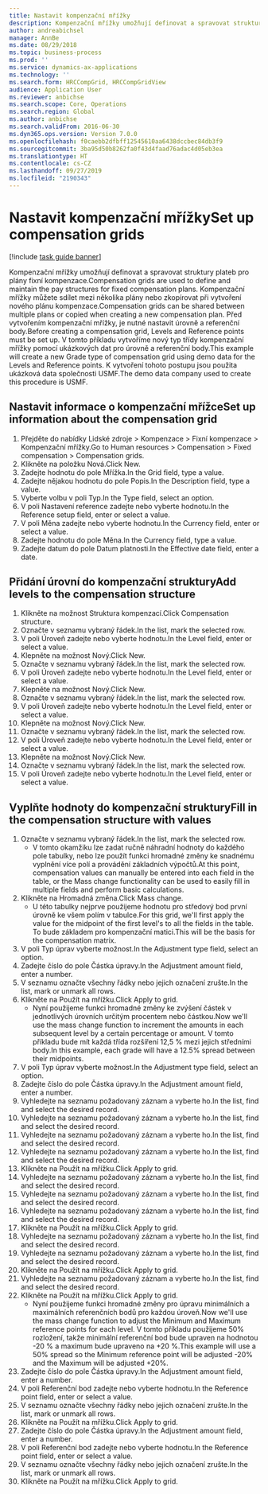 ```yaml
---
title: Nastavit kompenzační mřížky
description: Kompenzační mřížky umožňují definovat a spravovat struktury plateb pro plány fixní kompenzace.
author: andreabichsel
manager: AnnBe
ms.date: 08/29/2018
ms.topic: business-process
ms.prod: ''
ms.service: dynamics-ax-applications
ms.technology: ''
ms.search.form: HRCCompGrid, HRCCompGridView
audience: Application User
ms.reviewer: anbichse
ms.search.scope: Core, Operations
ms.search.region: Global
ms.author: anbichse
ms.search.validFrom: 2016-06-30
ms.dyn365.ops.version: Version 7.0.0
ms.openlocfilehash: f0caebb2dfbff12545610aa6438dccbec84db3f9
ms.sourcegitcommit: 3ba95d50b8262fa0f43d4faad76adac4d05eb3ea
ms.translationtype: HT
ms.contentlocale: cs-CZ
ms.lasthandoff: 09/27/2019
ms.locfileid: "2190343"
---
```

# <a name="set-up-compensation-grids"></a><span data-ttu-id="520a9-103">Nastavit kompenzační mřížky</span><span class="sxs-lookup"><span data-stu-id="520a9-103">Set up compensation grids</span></span>

[!include [task guide banner](../../includes/task-guide-banner.md)]

<span data-ttu-id="520a9-104">Kompenzační mřížky umožňují definovat a spravovat struktury plateb pro plány fixní kompenzace.</span><span class="sxs-lookup"><span data-stu-id="520a9-104">Compensation grids are used to define and maintain the pay structures for fixed compensation plans.</span></span> <span data-ttu-id="520a9-105">Kompenzační mřížky můžete sdílet mezi několika plány nebo zkopírovat při vytvoření nového plánu kompenzace.</span><span class="sxs-lookup"><span data-stu-id="520a9-105">Compensation grids can be shared between multiple plans or copied when creating a new compensation plan.</span></span>  <span data-ttu-id="520a9-106">Před vytvořením kompenzační mřížky, je nutné nastavit úrovně a referenční body.</span><span class="sxs-lookup"><span data-stu-id="520a9-106">Before creating a compensation grid, Levels and Reference points must be set up.</span></span> <span data-ttu-id="520a9-107">V tomto příkladu vytvoříme nový typ třídy kompenzační mřížky pomocí ukázkových dat pro úrovně a referenční body.</span><span class="sxs-lookup"><span data-stu-id="520a9-107">This example will create a new Grade type of compensation grid using demo data for the Levels and Reference points.</span></span> <span data-ttu-id="520a9-108">K vytvoření tohoto postupu jsou použita ukázková data společnosti USMF.</span><span class="sxs-lookup"><span data-stu-id="520a9-108">The demo data company used to create this procedure is USMF.</span></span>


## <a name="set-up-information-about-the-compensation-grid"></a><span data-ttu-id="520a9-109">Nastavit informace o kompenzační mřížce</span><span class="sxs-lookup"><span data-stu-id="520a9-109">Set up information about the compensation grid</span></span>
1. <span data-ttu-id="520a9-110">Přejděte do nabídky Lidské zdroje > Kompenzace > Fixní kompenzace > Kompenzační mřížky.</span><span class="sxs-lookup"><span data-stu-id="520a9-110">Go to Human resources > Compensation > Fixed compensation > Compensation grids.</span></span>
2. <span data-ttu-id="520a9-111">Klikněte na položku Nová.</span><span class="sxs-lookup"><span data-stu-id="520a9-111">Click New.</span></span>
3. <span data-ttu-id="520a9-112">Zadejte hodnotu do pole Mřížka.</span><span class="sxs-lookup"><span data-stu-id="520a9-112">In the Grid field, type a value.</span></span>
4. <span data-ttu-id="520a9-113">Zadejte nějakou hodnotu do pole Popis.</span><span class="sxs-lookup"><span data-stu-id="520a9-113">In the Description field, type a value.</span></span>
5. <span data-ttu-id="520a9-114">Vyberte volbu v poli Typ.</span><span class="sxs-lookup"><span data-stu-id="520a9-114">In the Type field, select an option.</span></span>
6. <span data-ttu-id="520a9-115">V poli Nastavení reference zadejte nebo vyberte hodnotu.</span><span class="sxs-lookup"><span data-stu-id="520a9-115">In the Reference setup field, enter or select a value.</span></span>
7. <span data-ttu-id="520a9-116">V poli Měna zadejte nebo vyberte hodnotu.</span><span class="sxs-lookup"><span data-stu-id="520a9-116">In the Currency field, enter or select a value.</span></span>
8. <span data-ttu-id="520a9-117">Zadejte hodnotu do pole Měna.</span><span class="sxs-lookup"><span data-stu-id="520a9-117">In the Currency field, type a value.</span></span>
9. <span data-ttu-id="520a9-118">Zadejte datum do pole Datum platnosti.</span><span class="sxs-lookup"><span data-stu-id="520a9-118">In the Effective date field, enter a date.</span></span>

## <a name="add-levels-to-the-compensation-structure"></a><span data-ttu-id="520a9-119">Přidání úrovní do kompenzační struktury</span><span class="sxs-lookup"><span data-stu-id="520a9-119">Add levels to the compensation structure</span></span>
1. <span data-ttu-id="520a9-120">Klikněte na možnost Struktura kompenzací.</span><span class="sxs-lookup"><span data-stu-id="520a9-120">Click Compensation structure.</span></span>
2. <span data-ttu-id="520a9-121">Označte v seznamu vybraný řádek.</span><span class="sxs-lookup"><span data-stu-id="520a9-121">In the list, mark the selected row.</span></span>
3. <span data-ttu-id="520a9-122">V poli Úroveň zadejte nebo vyberte hodnotu.</span><span class="sxs-lookup"><span data-stu-id="520a9-122">In the Level field, enter or select a value.</span></span>
4. <span data-ttu-id="520a9-123">Klepněte na možnost Nový.</span><span class="sxs-lookup"><span data-stu-id="520a9-123">Click New.</span></span>
5. <span data-ttu-id="520a9-124">Označte v seznamu vybraný řádek.</span><span class="sxs-lookup"><span data-stu-id="520a9-124">In the list, mark the selected row.</span></span>
6. <span data-ttu-id="520a9-125">V poli Úroveň zadejte nebo vyberte hodnotu.</span><span class="sxs-lookup"><span data-stu-id="520a9-125">In the Level field, enter or select a value.</span></span>
7. <span data-ttu-id="520a9-126">Klepněte na možnost Nový.</span><span class="sxs-lookup"><span data-stu-id="520a9-126">Click New.</span></span>
8. <span data-ttu-id="520a9-127">Označte v seznamu vybraný řádek.</span><span class="sxs-lookup"><span data-stu-id="520a9-127">In the list, mark the selected row.</span></span>
9. <span data-ttu-id="520a9-128">V poli Úroveň zadejte nebo vyberte hodnotu.</span><span class="sxs-lookup"><span data-stu-id="520a9-128">In the Level field, enter or select a value.</span></span>
10. <span data-ttu-id="520a9-129">Klepněte na možnost Nový.</span><span class="sxs-lookup"><span data-stu-id="520a9-129">Click New.</span></span>
11. <span data-ttu-id="520a9-130">Označte v seznamu vybraný řádek.</span><span class="sxs-lookup"><span data-stu-id="520a9-130">In the list, mark the selected row.</span></span>
12. <span data-ttu-id="520a9-131">V poli Úroveň zadejte nebo vyberte hodnotu.</span><span class="sxs-lookup"><span data-stu-id="520a9-131">In the Level field, enter or select a value.</span></span>
13. <span data-ttu-id="520a9-132">Klepněte na možnost Nový.</span><span class="sxs-lookup"><span data-stu-id="520a9-132">Click New.</span></span>
14. <span data-ttu-id="520a9-133">Označte v seznamu vybraný řádek.</span><span class="sxs-lookup"><span data-stu-id="520a9-133">In the list, mark the selected row.</span></span>
15. <span data-ttu-id="520a9-134">V poli Úroveň zadejte nebo vyberte hodnotu.</span><span class="sxs-lookup"><span data-stu-id="520a9-134">In the Level field, enter or select a value.</span></span>

## <a name="fill-in-the-compensation-structure-with-values"></a><span data-ttu-id="520a9-135">Vyplňte hodnoty do kompenzační struktury</span><span class="sxs-lookup"><span data-stu-id="520a9-135">Fill in the compensation structure with values</span></span>
1. <span data-ttu-id="520a9-136">Označte v seznamu vybraný řádek.</span><span class="sxs-lookup"><span data-stu-id="520a9-136">In the list, mark the selected row.</span></span>
    * <span data-ttu-id="520a9-137">V tomto okamžiku lze zadat ručně náhradní hodnoty do každého pole tabulky, nebo lze použít funkci hromadné změny ke snadnému vyplnění více polí a provádění základních výpočtů.</span><span class="sxs-lookup"><span data-stu-id="520a9-137">At this point, compensation values can manually be entered into each field in the table, or the Mass change functionality can be used to easily fill in multiple fields and perform basic calculations.</span></span>  
2. <span data-ttu-id="520a9-138">Klikněte na Hromadná změna.</span><span class="sxs-lookup"><span data-stu-id="520a9-138">Click Mass change.</span></span>
    * <span data-ttu-id="520a9-139">U této tabulky nejprve použijeme hodnotu pro středový bod první úrovně ke všem polím v tabulce.</span><span class="sxs-lookup"><span data-stu-id="520a9-139">For this grid, we'll first apply the value for the midpoint of the first level's to all the fields in the table.</span></span> <span data-ttu-id="520a9-140">To bude základem pro kompenzační matici.</span><span class="sxs-lookup"><span data-stu-id="520a9-140">This will be the basis for the compensation matrix.</span></span>  
3. <span data-ttu-id="520a9-141">V poli Typ úprav vyberte možnost.</span><span class="sxs-lookup"><span data-stu-id="520a9-141">In the Adjustment type field, select an option.</span></span>
4. <span data-ttu-id="520a9-142">Zadejte číslo do pole Částka úpravy.</span><span class="sxs-lookup"><span data-stu-id="520a9-142">In the Adjustment amount field, enter a number.</span></span>
5. <span data-ttu-id="520a9-143">V seznamu označte všechny řádky nebo jejich označení zrušte.</span><span class="sxs-lookup"><span data-stu-id="520a9-143">In the list, mark or unmark all rows.</span></span>
6. <span data-ttu-id="520a9-144">Klikněte na Použít na mřížku.</span><span class="sxs-lookup"><span data-stu-id="520a9-144">Click Apply to grid.</span></span>
    * <span data-ttu-id="520a9-145">Nyní použijeme funkci hromadné změny ke zvýšení částek v jednotlivých úrovních určitým procentem nebo částkou.</span><span class="sxs-lookup"><span data-stu-id="520a9-145">Now we'll use the mass change function to increment the amounts in each subsequent level by a certain percentage or amount.</span></span> <span data-ttu-id="520a9-146">V tomto příkladu bude mít každá třída rozšíření 12,5 % mezi jejich středními body.</span><span class="sxs-lookup"><span data-stu-id="520a9-146">In this example, each grade will have a 12.5% spread between their midpoints.</span></span>  
7. <span data-ttu-id="520a9-147">V poli Typ úprav vyberte možnost.</span><span class="sxs-lookup"><span data-stu-id="520a9-147">In the Adjustment type field, select an option.</span></span>
8. <span data-ttu-id="520a9-148">Zadejte číslo do pole Částka úpravy.</span><span class="sxs-lookup"><span data-stu-id="520a9-148">In the Adjustment amount field, enter a number.</span></span>
9. <span data-ttu-id="520a9-149">Vyhledejte na seznamu požadovaný záznam a vyberte ho.</span><span class="sxs-lookup"><span data-stu-id="520a9-149">In the list, find and select the desired record.</span></span>
10. <span data-ttu-id="520a9-150">Vyhledejte na seznamu požadovaný záznam a vyberte ho.</span><span class="sxs-lookup"><span data-stu-id="520a9-150">In the list, find and select the desired record.</span></span>
11. <span data-ttu-id="520a9-151">Vyhledejte na seznamu požadovaný záznam a vyberte ho.</span><span class="sxs-lookup"><span data-stu-id="520a9-151">In the list, find and select the desired record.</span></span>
12. <span data-ttu-id="520a9-152">Vyhledejte na seznamu požadovaný záznam a vyberte ho.</span><span class="sxs-lookup"><span data-stu-id="520a9-152">In the list, find and select the desired record.</span></span>
13. <span data-ttu-id="520a9-153">Klikněte na Použít na mřížku.</span><span class="sxs-lookup"><span data-stu-id="520a9-153">Click Apply to grid.</span></span>
14. <span data-ttu-id="520a9-154">Vyhledejte na seznamu požadovaný záznam a vyberte ho.</span><span class="sxs-lookup"><span data-stu-id="520a9-154">In the list, find and select the desired record.</span></span>
15. <span data-ttu-id="520a9-155">Vyhledejte na seznamu požadovaný záznam a vyberte ho.</span><span class="sxs-lookup"><span data-stu-id="520a9-155">In the list, find and select the desired record.</span></span>
16. <span data-ttu-id="520a9-156">Vyhledejte na seznamu požadovaný záznam a vyberte ho.</span><span class="sxs-lookup"><span data-stu-id="520a9-156">In the list, find and select the desired record.</span></span>
17. <span data-ttu-id="520a9-157">Klikněte na Použít na mřížku.</span><span class="sxs-lookup"><span data-stu-id="520a9-157">Click Apply to grid.</span></span>
18. <span data-ttu-id="520a9-158">Vyhledejte na seznamu požadovaný záznam a vyberte ho.</span><span class="sxs-lookup"><span data-stu-id="520a9-158">In the list, find and select the desired record.</span></span>
19. <span data-ttu-id="520a9-159">Vyhledejte na seznamu požadovaný záznam a vyberte ho.</span><span class="sxs-lookup"><span data-stu-id="520a9-159">In the list, find and select the desired record.</span></span>
20. <span data-ttu-id="520a9-160">Klikněte na Použít na mřížku.</span><span class="sxs-lookup"><span data-stu-id="520a9-160">Click Apply to grid.</span></span>
21. <span data-ttu-id="520a9-161">Vyhledejte na seznamu požadovaný záznam a vyberte ho.</span><span class="sxs-lookup"><span data-stu-id="520a9-161">In the list, find and select the desired record.</span></span>
22. <span data-ttu-id="520a9-162">Klikněte na Použít na mřížku.</span><span class="sxs-lookup"><span data-stu-id="520a9-162">Click Apply to grid.</span></span>
    * <span data-ttu-id="520a9-163">Nyní použijeme funkci hromadné změny pro úpravu minimálních a maximálních referenčních bodů pro každou úroveň.</span><span class="sxs-lookup"><span data-stu-id="520a9-163">Now we'll use the mass change function to adjust the Minimum and Maximum reference points for each level.</span></span> <span data-ttu-id="520a9-164">V tomto příkladu použijeme 50% rozložení, takže minimální referenční bod bude upraven na hodnotou -20 % a maximum bude upraveno na +20 %.</span><span class="sxs-lookup"><span data-stu-id="520a9-164">This example will use a 50% spread so the Minimum reference point will be adjusted -20% and the Maximum will be adjusted +20%.</span></span>  
23. <span data-ttu-id="520a9-165">Zadejte číslo do pole Částka úpravy.</span><span class="sxs-lookup"><span data-stu-id="520a9-165">In the Adjustment amount field, enter a number.</span></span>
24. <span data-ttu-id="520a9-166">V poli Referenční bod zadejte nebo vyberte hodnotu.</span><span class="sxs-lookup"><span data-stu-id="520a9-166">In the Reference point field, enter or select a value.</span></span>
25. <span data-ttu-id="520a9-167">V seznamu označte všechny řádky nebo jejich označení zrušte.</span><span class="sxs-lookup"><span data-stu-id="520a9-167">In the list, mark or unmark all rows.</span></span>
26. <span data-ttu-id="520a9-168">Klikněte na Použít na mřížku.</span><span class="sxs-lookup"><span data-stu-id="520a9-168">Click Apply to grid.</span></span>
27. <span data-ttu-id="520a9-169">Zadejte číslo do pole Částka úpravy.</span><span class="sxs-lookup"><span data-stu-id="520a9-169">In the Adjustment amount field, enter a number.</span></span>
28. <span data-ttu-id="520a9-170">V poli Referenční bod zadejte nebo vyberte hodnotu.</span><span class="sxs-lookup"><span data-stu-id="520a9-170">In the Reference point field, enter or select a value.</span></span>
29. <span data-ttu-id="520a9-171">V seznamu označte všechny řádky nebo jejich označení zrušte.</span><span class="sxs-lookup"><span data-stu-id="520a9-171">In the list, mark or unmark all rows.</span></span>
30. <span data-ttu-id="520a9-172">Klikněte na Použít na mřížku.</span><span class="sxs-lookup"><span data-stu-id="520a9-172">Click Apply to grid.</span></span>

